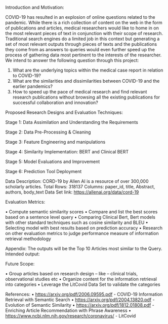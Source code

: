 Introduction and Motivation:

COVID-19 has resulted in an explosion of online questions related to the pandemic. While there is a rich collection of content on the web in the form of publications and articles, medical researchers would like to home in on the most relevant pieces of text in conjunction with their scope of research. Traditional search engines do a limited job in this context but generating a set of most relevant outputs through pieces of texts and the publications they come from as answers to queries would even further speed up the process of gathering data most pertinent to the interests of the researcher. We intend to answer the following question through this project:
1. What are the underlying topics within the medical case report in relation to COVID-19?
2. What are the similarities and dissimilarities between COVID-19 and the earlier pandemics?
3. How to speed up the pace of medical research and find relevant research publications without browsing all the existing publications for successful collaboration and innovation?

Proposed Research Designs and Evaluation Techniques:

Stage 1: Data Assimilation and Understanding the Requirements

Stage 2: Data Pre-Processing & Cleaning

Stage 3: Feature Engineering and manipulations

Stage 4: Similarity Implementation: BERT and Clinical BERT

Stage 5: Model Evaluations and Improvement

Stage 6: Prediction Tool Deployment


Data Description:
CORD-19 by Allen AI is a resource of over 300,000 scholarly articles.
Total Rows: 318137
Columns:
paper_id, title, Abstract, authors, body_text
Data Set link: https://allenai.org/data/cord-19


Evaluation Metrics:

• Compute semantic similarity scores
• Compare and list the best scores based on a sentence level query
• Comparing Clinical Bert, Bert models with other standard techniques such as cosine similarity and BLEU
• Selecting model with best results based on prediction accuracy
• Research on other evaluation metrics to judge performance measure of information retrieval methodology

Appendix: The outputs will be the Top 10 Articles most similar to the Query. Intended output:


Future Scope:

• Group articles based on research design – like – clinical trials, observational studies etc
• Organize content for the information retrieval into categories
• Leverage the LitCovid Data Set to validate the categories


References:
• https://arxiv.org/pdf/2006.09595.pdf - COVID-19 Information Retrieval with Semantic Search
• https://arxiv.org/pdf/2004.13820.pdf - Evolution of Semantic Similarity
• https://arxiv.org/pdf/1812.01808.pdf - Enriching Article Recommendation with Phrase Awareness
• https://www.ncbi.nlm.nih.gov/research/coronavirus/ - LitCovid
